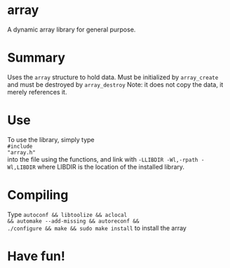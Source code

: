 # array
A dynamic array library for general purpose.
# Summary
  Uses the <code>array</code> structure to hold data. 
  Must be initialized by <code>array_create</code>
  and must be destroyed by <code>array_destroy</code>
  Note: it does not copy the data, it merely references it.
# Use
  To use the library, simply type
  <br><code>#include "array.h"</code><br>
  into the file using the functions, and link with <code>-LLIBDIR -Wl,-rpath -Wl,LIBDIR</code> where LIBDIR is the location of the installed library.
# Compiling
  Type <code>autoconf && libtoolize && aclocal && automake --add-missing && autoreconf && ./configure && make && sudo make install</code> to install the array
# Have fun!
